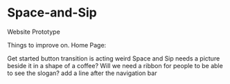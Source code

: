 # Space-and-Sip
Website Prototype

Things to improve on.
Home Page: 

Get started button transition is acting weird
Space and Sip needs a picture beside it in a shape of a coffee?
Will we need a ribbon for people to be able to see the slogan?
add a line after the navigation bar